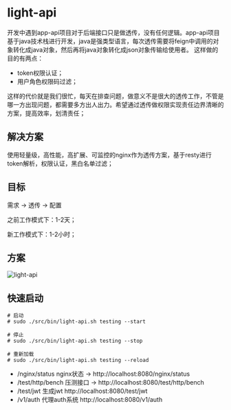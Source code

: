 # light-api

开发中遇到app-api项目对于后端接口只是做透传，没有任何逻辑。app-api项目基于java技术栈进行开发，java是强类型语言，每次透传需要将feign中调用的对象转化成java对象，然后再将java对象转化成json对象传输给使用者。
这样做的目的有两点：
* token权限认证；
* 用户角色权限码过滤；

这样的代价就是我们很忙，每天在排查问题，做意义不是很大的透传工作，不管是哪一方出现问题，都需要多方出人出力。希望通过透传做权限实现责任边界清晰的方案，提高效率，划清责任；

## 解决方案
使用轻量级，高性能，高扩展、可监控的nginx作为透传方案，基于resty进行token解析，权限认证，黑白名单过滤；

## 目标
需求 -> 透传 -> 配置

之前工作模式下：1-2天；

新工作模式下：1-2小时；

## 方案

![light-api](http://vipkshttp0.wiz.cn/ks/share/resources/2148fa7e-1fb7-4327-a99f-927aa917025b/b53914ce-5c23-4550-8b2f-b6133a77f91e/index_files/56559132.png "light api")


## 快速启动
```` jshelllanguage
# 启动
# sudo ./src/bin/light-api.sh testing --start

# 停止
# sudo ./src/bin/light-api.sh testing --stop

# 重新加载
# sudo ./src/bin/light-api.sh testing --reload

````

 * /nginx/status nginx状态 ->
 http://localhost:8080/nginx/status
 * /test/http/bench 压测接口 ->
  http://localhost:8080/test/http/bench
 * /test/jwt 生成jwt
  http://localhost:8080/test/jwt
 * /v1/auth 代理auth系统
  http://localhost:8080/v1/auth
